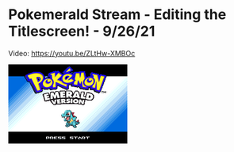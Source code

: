 # Pokemerald Stream - Editing the Titlescreen! - 9/26/21

Video: https://youtu.be/ZLtHw-XMBOc

![Screenshot](screen.png)
